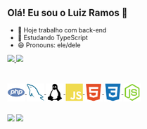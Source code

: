 ## Olá! Eu sou o Luiz Ramos 👋

- 🔭 Hoje trabalho com back-end
- 🌱 Estudando TypeScript
- 😄 Pronouns: ele/dele

<div>
  <a href="https://github.com/luizramosdev">
  <img height="180em" src=https://github-readme-stats.vercel.app/api?username=luizramosdev&show_icons=true&theme=dark&include_all_commits=true&count_private=true"/>
  <img heigth="180em" src=https://github-readme-stats.vercel.app/api/top-langs?username=luizramosdev&layout=compact&langs_count=16&theme=dark"/>
 </div>
 
 ##
 
 <div style="display: inline_block"><br>
  <img align="center" alt="Luiz-Php" heigth="30" width="40" src="https://raw.githubusercontent.com/devicons/devicon/master/icons/php/php-plain.svg">
  <img align="center" alt="Luiz-Mysql" heigth="30" width="40" src="https://raw.githubusercontent.com/devicons/devicon/master/icons/mysql/mysql-plain.svg">
  <img align="center" alt="Luiz-linux" heigth="30" width="40" src="https://raw.githubusercontent.com/devicons/devicon/master/icons/linux/linux-plain.svg">
  <img align="center" alt="Luiz-Js" heigth="30" width="40" src="https://raw.githubusercontent.com/devicons/devicon/master/icons/javascript/javascript-plain.svg">
  <img align="center" alt="Luiz-Html" heigth="30" width="40" src="https://raw.githubusercontent.com/devicons/devicon/master/icons/html5/html5-plain.svg">
  <img align="center" alt="Luiz-Css" heigth="30" width="40" src="https://raw.githubusercontent.com/devicons/devicon/master/icons/css3/css3-plain.svg">
  <img align="center" alt="Luiz-Node" heigth="30" width="40" src="https://raw.githubusercontent.com/devicons/devicon/master/icons/nodejs/nodejs-plain.svg">
 </div>
  
  ##
  
  <div>
    <a href="https://www.linkedin.com/in/luiz-eduardo-42b03119b/" target="_blank"><img src="https://img.shields.io/badge/-LinkedIn-%230077B5?style=for-the-badge&logo=linkedin&logoColor=white" target="_blank"></a>
    <a href="mailto:luizramosdev@gmail.com"><img src="https://img.shields.io/badge/-Gmail-%233333?style=for-the-badge&logo=gmail&logoColor=white" target="_blank"></a>
 </div>
